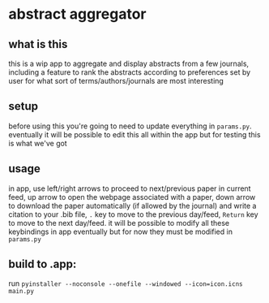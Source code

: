 # abstract aggregator

## what is this
this is a wip app to aggregate and display abstracts from a few journals, including a feature to rank the abstracts according to preferences set by user for what sort of terms/authors/journals are most interesting

## setup
before using this you're going to need to update everything in `params.py`. eventually it will be possible to edit this all within the app but for testing this is what we've got

## usage
in app, use left/right arrows to proceed to next/previous paper in current feed, up arrow to open the webpage associated with a paper, down arrow to download the paper automatically (if allowed by the journal) and write a citation to your .bib file, `.` key to move to the previous day/feed, `Return` key to move to the next day/feed. it will be possible to modify all these keybindings in app eventually but for now they must be modified in `params.py`

## build to .app:
run `pyinstaller --noconsole --onefile --windowed --icon=icon.icns main.py`